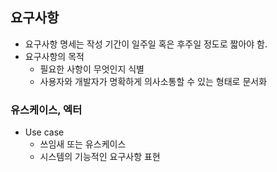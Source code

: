 ## 요구사항
- 요구사항 명세는 작성 기간이 일주일 혹은 후주일 정도로 짧아야 함.
- 요구사항의 목적
    - 필요한 사항이 무엇인지 식별
    - 사용자와 개발자가 명확하게 의사소통할 수 있는 형태로 문서화
    
### 유스케이스, 엑터
- Use case
    - 쓰임새 또는 유스케이스
    - 시스템의 기능적인 요구사항 표현